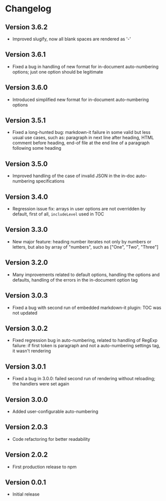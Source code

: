 # Changelog

## Version 3.6.2

* Improved slugify, now all blank spaces are rendered as '-'

## Version 3.6.1

* Fixed a bug in handling of new format for in-document auto-numbering options; just one option should be legitimate

## Version 3.6.0

* Introduced simplified new format for in-document auto-numbering options

## Version 3.5.1

* Fixed a long-hunted bug: markdown-it failure in some valid but less usual use cases, such as: paragraph in next line after heading, HTML comment before heading, end-of file at the end line of a paragraph following some heading

## Version 3.5.0

* Improved handling of the case of invalid JSON in the in-doc auto-numbering specifications

## Version 3.4.0

* Regression issue fix: arrays in user options are not overridden by default, first of all, `includeLevel` used in TOC

## Version 3.3.0

* New major feature: heading number iterates not only by numbers or letters, but also by array of "numbers", such as ["One", "Two", "Three"] 

## Version 3.2.0

* Many improvements related to default options, handling the options and defaults, handling of the errors in the in-document option tag

## Version 3.0.3

* Fixed a bug with second run of embedded markdown-it plugin: TOC was not updated

## Version 3.0.2

* Fixed regression bug in auto-numbering, related to handling of RegExp failure: if first token is paragraph and not a auto-numbering settings tag, it wasn't rendering

## Version 3.0.1

* Fixed a bug in 3.0.0: failed second run of rendering without reloading; the handlers were set again

## Version 3.0.0

* Added user-configurable auto-numbering

## Version 2.0.3

* Code refactoring for better readability

## Version 2.0.2

* First production release to npm

## Version 0.0.1

* Initial release
